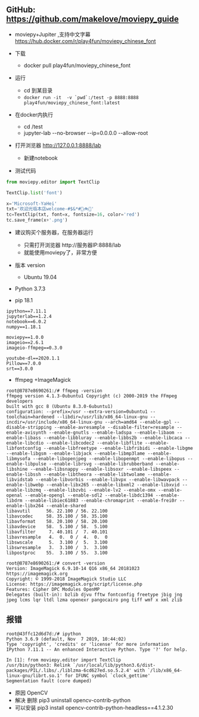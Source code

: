 ## GitHub: https://github.com/makelove/moviepy_guide
- moviepy+Jupiter ,支持中文字幕 https://hub.docker.com/r/play4fun/moviepy_chinese_font

- 下载
    - docker pull play4fun/moviepy_chinese_font

- 运行
    - cd 到某目录
    - ``docker run -it  -v `pwd`:/test -p 8888:8888 play4fun/moviepy_chinese_font:latest``
- 在docker内执行
    - cd /test
    - jupyter-lab --no-browser --ip=0.0.0.0  --allow-root
- 打开浏览器 http://127.0.0.1:8888/lab
    - 新建notebook
- 测试代码

```python
from moviepy.editor import TextClip

TextClip.list('font')

x='Microsoft-YaHei'
txt='欢迎光临本店welcome-#$&*#🌈🚲🎼'
tc=TextClip(txt, font=x, fontsize=16, color='red')
tc.save_frame(x+'.png')
```
- 建议购买个服务器，在服务器运行
    - 只需打开浏览器 http://服务器IP:8888/lab
    - 就能使用moviepy了，非常方便

- 版本 version
    - Ubuntu 19.04

- Python 3.7.3
- pip 18.1

```
ipython==7.11.1
jupyterlab==1.2.4
notebook==6.0.2
numpy==1.18.1

moviepy==1.0.0
imageio==2.6.1
imageio-ffmpeg==0.3.0

youtube-dl==2020.1.1
Pillow==7.0.0
srt==3.0.0
```

- ffmpeg +ImageMagick

```
root@8787e8690261:/# ffmpeg -version
ffmpeg version 4.1.3-0ubuntu1 Copyright (c) 2000-2019 the FFmpeg developers
built with gcc 8 (Ubuntu 8.3.0-6ubuntu1)
configuration: --prefix=/usr --extra-version=0ubuntu1 --toolchain=hardened --libdir=/usr/lib/x86_64-linux-gnu --incdir=/usr/include/x86_64-linux-gnu --arch=amd64 --enable-gpl --disable-stripping --enable-avresample --disable-filter=resample --enable-avisynth --enable-gnutls --enable-ladspa --enable-libaom --enable-libass --enable-libbluray --enable-libbs2b --enable-libcaca --enable-libcdio --enable-libcodec2 --enable-libflite --enable-libfontconfig --enable-libfreetype --enable-libfribidi --enable-libgme --enable-libgsm --enable-libjack --enable-libmp3lame --enable-libmysofa --enable-libopenjpeg --enable-libopenmpt --enable-libopus --enable-libpulse --enable-librsvg --enable-librubberband --enable-libshine --enable-libsnappy --enable-libsoxr --enable-libspeex --enable-libssh --enable-libtheora --enable-libtwolame --enable-libvidstab --enable-libvorbis --enable-libvpx --enable-libwavpack --enable-libwebp --enable-libx265 --enable-libxml2 --enable-libxvid --enable-libzmq --enable-libzvbi --enable-lv2 --enable-omx --enable-openal --enable-opengl --enable-sdl2 --enable-libdc1394 --enable-libdrm --enable-libiec61883 --enable-chromaprint --enable-frei0r --enable-libx264 --enable-shared
libavutil      56. 22.100 / 56. 22.100
libavcodec     58. 35.100 / 58. 35.100
libavformat    58. 20.100 / 58. 20.100
libavdevice    58.  5.100 / 58.  5.100
libavfilter     7. 40.101 /  7. 40.101
libavresample   4.  0.  0 /  4.  0.  0
libswscale      5.  3.100 /  5.  3.100
libswresample   3.  3.100 /  3.  3.100
libpostproc    55.  3.100 / 55.  3.100

root@8787e8690261:/# convert -version
Version: ImageMagick 6.9.10-14 Q16 x86_64 20181023 https://imagemagick.org
Copyright: © 1999-2018 ImageMagick Studio LLC
License: https://imagemagick.org/script/license.php
Features: Cipher DPC Modules OpenMP
Delegates (built-in): bzlib djvu fftw fontconfig freetype jbig jng jpeg lcms lqr ltdl lzma openexr pangocairo png tiff wmf x xml zlib
```

## 报错
```
root@43ffc12d6d7d:/# ipython
Python 3.6.9 (default, Nov  7 2019, 10:44:02)
Type 'copyright', 'credits' or 'license' for more information
IPython 7.11.1 -- An enhanced Interactive Python. Type '?' for help.

In [1]: from moviepy.editor import TextClip
/usr/bin/python3: Relink `/usr/local/lib/python3.6/dist-packages/PIL/.libs/./liblzma-6cd627ed.so.5.2.4' with `/lib/x86_64-linux-gnu/librt.so.1' for IFUNC symbol `clock_gettime'
Segmentation fault (core dumped)
```

- 原因 OpenCV
- 解决 删除 pip3 uninstall opencv-contrib-python
- 可以安装 pip3 install  opencv-contrib-python-headless==4.1.2.30
